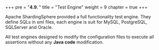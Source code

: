 +++
pre = "<b>4.9. </b>"
title = "Test Engine"
weight = 9
chapter = true
+++

Apache ShardingSphere provided a full functionality test engine.
They define SQLs in xml files, each engine is suit for MySQL, PostgreSQL, SQLServer and Oracle.

All test engines designed to modify the configuration files to execute all assertions without any **Java code** modification.
